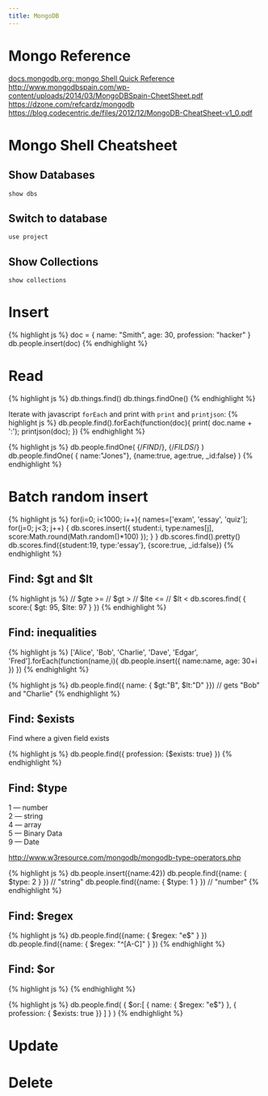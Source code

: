 ```yaml
---
title: MongoDB
---
```



# Mongo Reference

[docs.mongodb.org: mongo Shell Quick Reference](http://docs.mongodb.org/manual/reference/mongo-shell/)  
<http://www.mongodbspain.com/wp-content/uploads/2014/03/MongoDBSpain-CheetSheet.pdf>  
<https://dzone.com/refcardz/mongodb>  
<https://blog.codecentric.de/files/2012/12/MongoDB-CheatSheet-v1_0.pdf>  

# Mongo Shell Cheatsheet


## Show Databases

	show dbs

## Switch to database

	use project

## Show Collections

	show collections



# Insert


{% highlight js %}
 doc = { name: "Smith", age: 30, profession: "hacker" }
 db.people.insert(doc)
{% endhighlight %}


# Read

{% highlight js %}
 db.things.find()
 db.things.findOne()
{% endhighlight %}



Iterate with javascript `forEach` and print with `print` and `printjson`:
{% highlight js %}
 db.people.find().forEach(function(doc){
   print( doc.name + ':'); printjson(doc);
 })
{% endhighlight %}




{% highlight js %}
	db.people.findOne( {/*FIND*/}, {/*FILDS*/} )
 db.people.findOne( { name:"Jones"}, {name:true, age:true, _id:false} )
{% endhighlight %}



# Batch random insert


{% highlight js %}
 for(i=0; i<1000; i++){
   names=['exam', 'essay', 'quiz'];
   for(j=0; j<3; j++) {
     db.scores.insert({ student:i, type:names[j], score:Math.round(Math.random()*100) });
   }
 }
 db.scores.find().pretty()
 db.scores.find({student:19, type:'essay'}, {score:true, _id:false})
{% endhighlight %}




## Find: $gt and $lt



{% highlight js %}
 // $gte >=
 // $gt >
 // $lte <=
 // $lt <
 db.scores.find( { score:{ $gt: 95, $lte: 97 } })
{% endhighlight %}




## Find: inequalities

{% highlight js %}
 ['Alice', 'Bob', 'Charlie', 'Dave', 'Edgar', 'Fred'].forEach(function(name,i){
   db.people.insert({ name:name, age: 30+i })
 })
{% endhighlight %}

{% highlight js %}
 db.people.find({ name: { $gt:"B", $lt:"D" }})
 // gets "Bob" and "Charlie"
{% endhighlight %}


## Find: $exists

Find where a given field exists


{% highlight js %}
 db.people.find({ profession: {$exists: true} })
{% endhighlight %}



## Find: $type


1 — number  
2 — string  
4 — array  
5 — Binary Data  
9 — Date  

<http://www.w3resource.com/mongodb/mongodb-type-operators.php>

{% highlight js %}
 db.people.insert({name:42})
 db.people.find({name: { $type: 2 } }) // "string"
 db.people.find({name: { $type: 1 } }) // "number"
{% endhighlight %}




## Find: $regex


{% highlight js %}
 db.people.find({name: { $regex: "e$"  } })
 db.people.find({name: { $regex: "^[A-C]"  } })
{% endhighlight %}




## Find: $or


{% highlight js %}
{% endhighlight %}


{% highlight js %}
 db.people.find( { $or:[ 
   { name: { $regex: "e$"} },
   { profession: { $exists: true }}
 ] } )
{% endhighlight %}




# Update



# Delete



